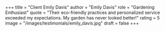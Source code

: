 +++
title = "Client Emily Davis"
author = "Emily Davis"
role = "Gardening Enthusiast"
quote = "Their eco-friendly practices and personalized service exceeded my expectations. My garden has never looked better!"
rating = 5
image = "/images/testimonials/emily_davis.jpg"
draft = false
+++
